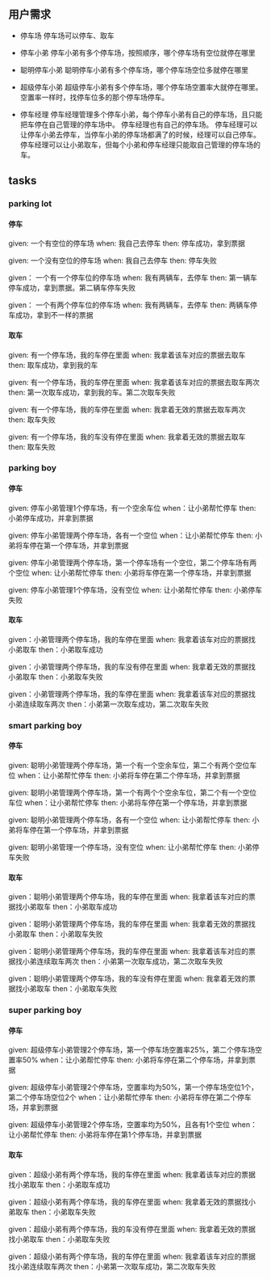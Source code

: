 ## 用户需求
- 停车场
停车场可以停车、取车

- 停车小弟
停车小弟有多个停车场，按照顺序，哪个停车场有空位就停在哪里

- 聪明停车小弟
聪明停车小弟有多个停车场，哪个停车场空位多就停在哪里

- 超级停车小弟
超级停车小弟有多个停车场，哪个停车场空置率大就停在哪里。
空置率一样时，找停车位多的那个停车场停车。

- 停车经理
停车经理管理多个停车小弟，每个停车小弟有自己的停车场，且只能把车停在自己管理的停车场中。
停车经理也有自己的停车场。
停车经理可以让停车小弟去停车，当停车小弟的停车场都满了的时候，经理可以自己停车。
停车经理可以让小弟取车，但每个小弟和停车经理只能取自己管理的停车场的车。

## tasks

### parking lot

#### 停车
given: 一个有空位的停车场
when: 我自己去停车
then: 停车成功，拿到票据

given: 一个没有空位的停车场
when: 我自己去停车
then: 停车失败

given： 一个有一个停车位的停车场
when: 我有两辆车，去停车
then: 第一辆车停车成功，拿到票据。第二辆车停车失败

given： 一个有两个停车位的停车场
when: 我有两辆车，去停车
then: 两辆车停车成功，拿到不一样的票据

#### 取车
given: 有一个停车场，我的车停在里面
when: 我拿着该车对应的票据去取车
then: 取车成功，拿到我的车

given: 有一个停车场，我的车停在里面
when: 我拿着该车对应的票据去取车两次
then: 第一次取车成功，拿到我的车。第二次取车失败

given: 有一个停车场，我的车停在里面
when: 我拿着无效的票据去取车两次
then: 取车失败

given: 有一个停车场，我的车没有停在里面
when: 我拿着无效的票据去取车
then: 取车失败

### parking boy
#### 停车 
given: 停车小弟管理1个停车场，有一个空余车位
when：让小弟帮忙停车
then: 小弟停车成功，并拿到票据

given: 停车小弟管理两个停车场，各有一个空位
when：让小弟帮忙停车
then: 小弟将车停在第一个停车场，并拿到票据

given: 停车小弟管理两个停车场，第一个停车场有一个空位，第二个停车场有两个空位
when: 让小弟帮忙停车
then: 小弟将车停在第一个停车场，并拿到票据

given: 停车小弟管理1个停车场，没有空位
when: 让小弟帮忙停车
then: 小弟停车失败

#### 取车
given：小弟管理两个停车场，我的车停在里面
when: 我拿着该车对应的票据找小弟取车
then：小弟取车成功

given：小弟管理两个停车场，我的车没有停在里面
when: 我拿着无效的票据找小弟取车
then：小弟取车失败

given：小弟管理两个停车场，我的车停在里面
when: 我拿着该车对应的票据找小弟连续取车两次
then：小弟第一次取车成功，第二次取车失败

### smart parking boy
#### 停车
given: 聪明小弟管理两个停车场，第一个有一个空余车位，第二个有两个空位车位
when：让小弟帮忙停车
then: 小弟将车停在第二个停车场，并拿到票据

given: 聪明小弟管理两个停车场，第一个有两个个空余车位，第二个有一个空位车位
when：让小弟帮忙停车
then: 小弟将车停在第一个停车场，并拿到票据

given: 聪明小弟管理两个停车场，各有一个空位
when: 让小弟帮忙停车
then: 小弟将车停在第一个停车场，并拿到票据

given: 聪明小弟管理一个停车场，没有空位
when: 让小弟帮忙停车
then: 小弟停车失败

#### 取车
given：聪明小弟管理两个停车场，我的车停在里面
when: 我拿着该车对应的票据找小弟取车
then：小弟取车成功

given：聪明小弟管理两个停车场，我的车停在里面
when: 我拿着无效的票据找小弟取车
then：小弟取车失败

given：聪明小弟管理两个停车场，我的车停在里面
when: 我拿着该车对应的票据找小弟连续取车两次
then：小弟第一次取车成功，第二次取车失败

given：聪明小弟管理两个停车场，我的车没有停在里面
when: 我拿着无效的票据找小弟取车
then：小弟取车失败

### super parking boy
#### 停车
given: 超级停车小弟管理2个停车场，第一个停车场空置率25%，第二个停车场空置率50%
when：让小弟帮忙停车
then: 小弟将车停在第二个停车场，并拿到票据

given: 超级停车小弟管理2个停车场，空置率均为50%，第一个停车场空位1个，第二个停车场空位2个
when：让小弟帮忙停车
then: 小弟将车停在第二个停车场，并拿到票据

given: 超级停车小弟管理2个停车场，空置率均为50%，且各有1个空位
when：让小弟帮忙停车
then: 小弟将车停在第1个停车场，并拿到票据

#### 取车
given：超级小弟有两个停车场，我的车停在里面
when: 我拿着该车对应的票据找小弟取车
then：小弟取车成功

given：超级小弟有两个停车场，我的车停在里面
when: 我拿着无效的票据找小弟取车
then：小弟取车失败

given：超级小弟有两个停车场，我的车没有停在里面
when: 我拿着无效的票据找小弟取车
then：小弟取车失败

given：超级小弟有两个停车场，我的车停在里面
when: 我拿着该车对应的票据找小弟连续取车两次
then：小弟第一次取车成功，第二次取车失败
